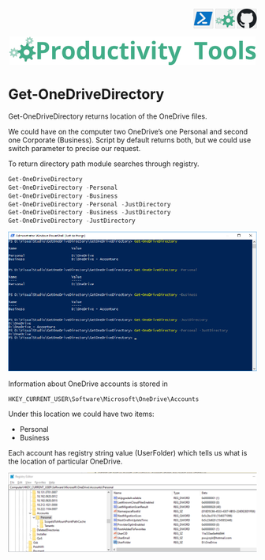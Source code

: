 ﻿<!--Category:PowerShell--> 
 <p align="right">
    <a href="https://www.powershellgallery.com/packages/ProductivityTools.PSGetOneDriveDirectory/"><img src="Images/Header/Powershell_border_40px.png" /></a>
    <a href="http://productivitytools.tech/get-onedrivedirectory/"><img src="Images/Header/ProductivityTools_green_40px_2.png" /><a> 
    <a href="https://github.com/pwujczyk/ProductivityTools.PSGetOneDriveDirectory"><img src="Images/Header/Github_border_40px.png" /></a>
</p>
<p align="center">
    <a href="http://http://productivitytools.tech/">
        <img src="Images/Header/LogoTitle_green_500px.png" />
    </a>
</p>

 
 
# Get-OneDriveDirectory
Get-OneDriveDirectory returns location of the OneDrive files.
<!--more-->

We could have on the computer two OneDrive’s one Personal and second one Corporate (Business). Script by default returns both, but we could use switch parameter to precise our request.

To return directory path module searches through registry.

````powershell
Get-OneDriveDirectory
Get-OneDriveDirectory -Personal
Get-OneDriveDirectory -Business
Get-OneDriveDirectory -Personal -JustDirectory
Get-OneDriveDirectory -Business -JustDirectory
Get-OneDriveDirectory -JustDirectory
````

<!--og-image-->
![GetOneDriveDirectory](Images/GetOneDriveDirectory.png)

Information about OneDrive accounts is stored in

```
HKEY_CURRENT_USER\Software\Microsoft\OneDrive\Accounts
```

Under this location we could have two items:

- Personal
- Business

Each account has registry string value (UserFolder) which tells us what is the location of particular OneDrive.

![Registry](Images/Registry.png)